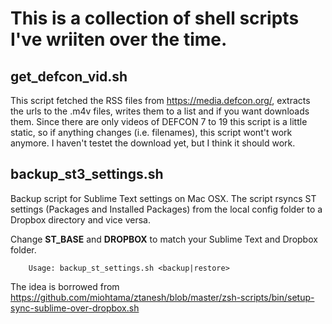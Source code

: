 # This is a collection of shell scripts I've wriiten over the time.
## get_defcon_vid.sh
This script fetched the RSS files from <https://media.defcon.org/>, extracts the urls to the .m4v files, writes them to a list and if you want downloads them.
Since there are only videos of DEFCON 7 to 19 this script is a little static, so if anything changes (i.e. filenames), this script wont't work anymore.
I haven't testet the download yet, but I think it should work.

## backup_st3_settings.sh
Backup script for Sublime Text settings on Mac OSX. The script rsyncs ST settings (Packages and Installed Packages) from the local config folder to a Dropbox directory and vice versa.

Change **ST_BASE** and **DROPBOX** to match your Sublime Text and Dropbox folder.

        Usage: backup_st_settings.sh <backup|restore>

The idea is borrowed from <https://github.com/miohtama/ztanesh/blob/master/zsh-scripts/bin/setup-sync-sublime-over-dropbox.sh>
